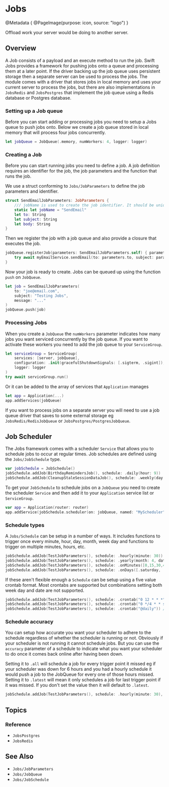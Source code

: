 # Jobs

@Metadata {
    @PageImage(purpose: icon, source: "logo")
}

Offload work your server would be doing to another server. 

## Overview

A Job consists of a payload and an execute method to run the job. Swift Jobs provides a framework for pushing jobs onto a queue and processing them at a later point. If the driver backing up the job queue uses persistent storage then a separate server can be used to process the jobs. The module comes with a driver that stores jobs in local memory and uses your current server to process the jobs, but there are also implementations in ``JobsRedis`` and ``JobsPostgres`` that implement the job queue using a Redis database or Postgres database. 

### Setting up a Job queue

Before you can start adding or processing jobs you need to setup a Jobs queue to push jobs onto. Below we create a job queue stored in local memory that will process four jobs concurrently.

```swift
let jobQueue = JobQueue(.memory, numWorkers: 4, logger: logger)
```

### Creating a Job

Before you can start running jobs you need to define a job. A job definition requires an identifier for the job, the job parameters and the function that runs the job. 

We use a struct conforming to ``Jobs/JobParameters`` to define the job parameters and identifier.

```swift
struct SendEmailJobParameters: JobParameters {
    /// jobName is used to create the job identifier. It should be unique
    static let jobName = "SendEmail"
    let to: String
    let subject: String
    let body: String
}
```

Then we register the job with a job queue and also provide a closure that executes the job.

```swift
jobQueue.registerJob(parameters: SendEmailJobParameters.self) { parameters, context in
    try await myEmailService.sendEmail(to: parameters.to, subject: parameters.subject, body: parameters.body)
}
```

Now your job is ready to create. Jobs can be queued up using the function `push` on `JobQueue`.

```swift
let job = SendEmailJobParameters(
    to: "joe@email.com",
    subject: "Testing Jobs",
    message: "..."
)
jobQueue.push(job)
```

### Processing Jobs

When you create a `JobQueue` the `numWorkers` parameter indicates how many jobs you want serviced concurrently by the job queue. If you want to activate these workers you need to add the job queue to your `ServiceGroup`.

```swift
let serviceGroup = ServiceGroup(
    services: [server, jobQueue],
    configuration: .init(gracefulShutdownSignals: [.sigterm, .sigint]),
    logger: logger
)
try await serviceGroup.run()
```
Or it can be added to the array of services that `Application` manages
```swift
let app = Application(...)
app.addServices(jobQueue)
```
If you want to process jobs on a separate server you will need to use a job queue driver that saves to some external storage eg ``JobsRedis/RedisJobQueue`` or ``JobsPostgres/PostgresJobQueue``.

## Job Scheduler

The Jobs framework comes with a scheduler `Service` that allows you to schedule jobs to occur at regular times. Job schedules are defined using the ``Jobs/JobSchedule`` type.

```swift
var jobSchedule = JobSchedule()
jobSchedule.addJob(BirthdayRemindersJob(), schedule: .daily(hour: 9))
jobSchedule.addJob(CleanupStaleSessionDataJob(), schedule: .weekly(day: .sunday, hour: 4))
```

To get your `JobSchedule` to schedule jobs on a `JobQueue` you need to create the scheduler `Service` and then add it to your `Application` service list or `ServiceGroup`.

```swift
var app = Application(router: router)
app.addService(jobSchedule.scheduler(on: jobQueue, named: "MyScheduler"))
```

### Schedule types

A ``Jobs/Schedule`` can be setup in a number of ways. It includes functions to trigger once every minute, hour, day, month, week day and functions to trigger on multiple minutes, hours, etc.

```swift
jobSchedule.addJob(TestJobParameters(), schedule: .hourly(minute: 30))
jobSchedule.addJob(TestJobParameters(), schedule: .yearly(month: 4, date: 1, hour: 8))
jobSchedule.addJob(TestJobParameters(), schedule: .onMinutes([0,15,30,45]))
jobSchedule.addJob(TestJobParameters(), schedule: .onDays([.saturday, .sunday], hour: 12, minute: 45))
```

If these aren't flexible enough a `Schedule` can be setup using a five value crontab format. Most crontabs are supported but combinations setting both week day and date are not supported.

```swift
jobSchedule.addJob(TestJobParameters(), schedule: .crontab("0 12 * * *")) // daily at 12 o'clock
jobSchedule.addJob(TestJobParameters(), schedule: .crontab("0 */4 * * sat,sun")) // every four hours on Saturday and Sunday
jobSchedule.addJob(TestJobParameters(), schedule: .crontab("@daily")) // crontab default, every day at midnight 
```

### Schedule accuracy

You can setup how accurate you want your scheduler to adhere to the schedule regardless of whether the scheduler is running or not. Obviously if your scheduler is not running it cannot schedule jobs. But you can use the `accuracy` parameter of a schedule to indicate what you want your scheduler to do once it comes back online after having been down. 

Setting it to `.all` will schedule a job for every trigger point it missed eg if your scheduler was down for 6 hours and you had a hourly schedule it would push a job to the JobQueue for every one of those hours missed. Setting it to `.latest` will mean it only schedules a job for last trigger point if it was missed. If you don't set the value then it will default to `.latest`.

```swift
jobSchedule.addJob(TestJobParameters(), schedule: .hourly(minute: 30), accuracy: .all)
```

## Topics

### Reference

- ``JobsPostgres``
- ``JobsRedis``

## See Also

- ``Jobs/JobParameters``
- ``Jobs/JobQueue``
- ``Jobs/JobSchedule``

